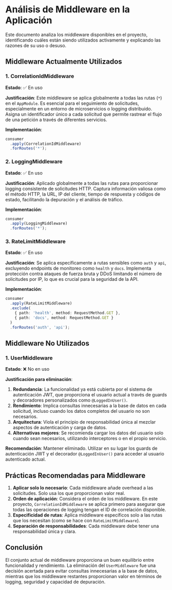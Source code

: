 # Análisis de Middleware en la Aplicación

Este documento analiza los middleware disponibles en el proyecto, identificando cuáles están siendo utilizados activamente y explicando las razones de su uso o desuso.

## Middleware Actualmente Utilizados

### 1. CorrelationIdMiddleware

**Estado**: ✅ En uso

**Justificación**: Este middleware se aplica globalmente a todas las rutas (`*`) en el `AppModule`. Es esencial para el seguimiento de solicitudes, especialmente en un entorno de microservicios o logging distribuido. Asigna un identificador único a cada solicitud que permite rastrear el flujo de una petición a través de diferentes servicios.

**Implementación**: 
```typescript
consumer
  .apply(CorrelationIdMiddleware)
  .forRoutes('*');
```

### 2. LoggingMiddleware

**Estado**: ✅ En uso

**Justificación**: Aplicado globalmente a todas las rutas para proporcionar logging consistente de solicitudes HTTP. Captura información valiosa como el método HTTP, la URL, IP del cliente, tiempo de respuesta y códigos de estado, facilitando la depuración y el análisis de tráfico.

**Implementación**:
```typescript
consumer
  .apply(LoggingMiddleware)
  .forRoutes('*');
```

### 3. RateLimitMiddleware

**Estado**: ✅ En uso

**Justificación**: Se aplica específicamente a rutas sensibles como `auth` y `api`, excluyendo endpoints de monitoreo como `health` y `docs`. Implementa protección contra ataques de fuerza bruta y DDoS limitando el número de solicitudes por IP, lo que es crucial para la seguridad de la API.

**Implementación**:
```typescript
consumer
  .apply(RateLimitMiddleware)
  .exclude(
    { path: 'health', method: RequestMethod.GET },
    { path: 'docs', method: RequestMethod.GET }
  )
  .forRoutes('auth', 'api');
```

## Middleware No Utilizados

### 1. UserMiddleware

**Estado**: ❌ No en uso

**Justificación para eliminación**:
1. **Redundancia**: La funcionalidad ya está cubierta por el sistema de autenticación JWT, que proporciona el usuario actual a través de guards y decoradores personalizados como `@LoggedInUser()`.
2. **Rendimiento**: Implica consultas innecesarias a la base de datos en cada solicitud, incluso cuando los datos completos del usuario no son necesarios.
3. **Arquitectura**: Viola el principio de responsabilidad única al mezclar aspectos de autenticación y carga de datos.
4. **Alternativas mejores**: Se recomienda cargar los datos del usuario solo cuando sean necesarios, utilizando interceptores o en el propio servicio.

**Recomendación**: Mantener eliminado. Utilizar en su lugar los guards de autenticación JWT y el decorador `@LoggedInUser()` para acceder al usuario autenticado actual.

## Prácticas Recomendadas para Middleware

1. **Aplicar solo lo necesario**: Cada middleware añade overhead a las solicitudes. Solo usa los que proporcionan valor real.
2. **Orden de aplicación**: Considera el orden de los middleware. En este proyecto, `CorrelationIdMiddleware` se aplica primero para asegurar que todas las operaciones de logging tengan el ID de correlación disponible.
3. **Especificidad de rutas**: Aplica middleware específicos solo a las rutas que los necesitan (como se hace con `RateLimitMiddleware`).
4. **Separación de responsabilidades**: Cada middleware debe tener una responsabilidad única y clara.

## Conclusión

El conjunto actual de middleware proporciona un buen equilibrio entre funcionalidad y rendimiento. La eliminación del `UserMiddleware` fue una decisión acertada para evitar consultas innecesarias a la base de datos, mientras que los middleware restantes proporcionan valor en términos de logging, seguridad y capacidad de depuración. 